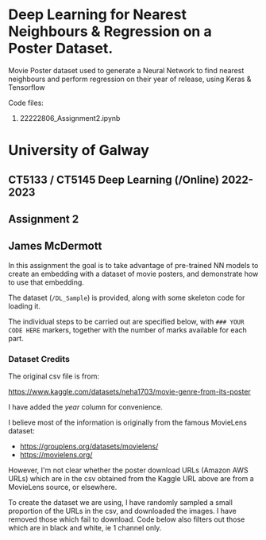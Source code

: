 # Deep Learning for Nearest Neighbours & Regression on a Poster Dataset.
 Movie Poster dataset used to generate a Neural Network to find nearest neighbours and perform regression on their year of release, using Keras & Tensorflow

Code files:
1. 22222806_Assignment2.ipynb


# University of Galway
## CT5133 / CT5145 Deep Learning (/Online) 2022-2023
## Assignment 2
## James McDermott

In this assignment the goal is to take advantage of pre-trained NN models to create an embedding with a dataset of movie posters, and demonstrate how to use that embedding.

The dataset (`/DL_Sample`) is provided, along with some skeleton code for loading it.

The individual steps to be carried out are specified below, with `### YOUR CODE HERE` markers, together with the number of marks available for each part.

### Dataset Credits

The original csv file is from: 

https://www.kaggle.com/datasets/neha1703/movie-genre-from-its-poster

I have added the *year* column for convenience.

I believe most of the information is originally from the famous MovieLens dataset:

* https://grouplens.org/datasets/movielens/
* https://movielens.org/

However, I'm not clear whether the poster download URLs (Amazon AWS URLs) which are in the csv obtained from the Kaggle URL above are from a MovieLens source, or elsewhere.

To create the dataset we are using, I have randomly sampled a small proportion of the URLs in the csv, and downloaded the images. I have removed those which fail to download. Code below also filters out those which are in black and white, ie 1 channel only.
